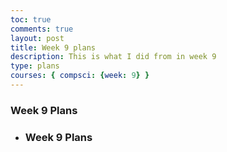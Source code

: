 ```yaml
---
toc: true
comments: true
layout: post
title: Week 9 plans
description: This is what I did from in week 9
type: plans
courses: { compsci: {week: 9} }
---
```


### Week 9 Plans
- ### Week 9 Plans
